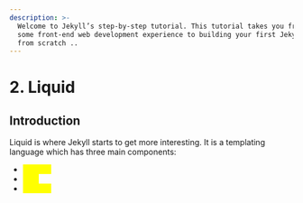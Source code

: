 ```yaml
---
description: >-
  Welcome to Jekyll’s step-by-step tutorial. This tutorial takes you from having
  some front-end web development experience to building your first Jekyll site
  from scratch ..
---
```


# 2. Liquid

## Introduction

Liquid is where Jekyll starts to get more interesting. It is a templating language which has three main components:

* <mark style="color:yellow;">`objects`</mark>
* <mark style="color:yellow;">`tags`</mark>
* <mark style="color:yellow;">`filters`</mark>
